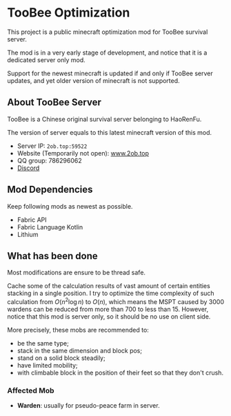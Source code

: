 # TooBee Optimization

This project is a public minecraft optimization mod for TooBee survival server.

The mod is in a very early stage of development, and notice that it is a dedicated server only mod.

Support for the newest minecraft is updated if and only if TooBee server updates,
and yet older version of minecraft is not supported.

## About TooBee Server
TooBee is a Chinese original survival server belonging to HaoRenFu.

The version of server equals to this latest minecraft version of this mod.

- Server IP: `2ob.top:59522`
- Website (Temporarily not open): www.2ob.top
- QQ group: 786296062
- [Discord](https://discord.gg/r4eztFe5)

## Mod Dependencies
Keep following mods as newest as possible.

- Fabric API
- Fabric Language Kotlin
- Lithium

## What has been done
Most modifications are ensure to be thread safe.

Cache some of the calculation results of vast amount of certain entities stacking in a single position.
I try to optimize the time complexity of such calculation from $O(n^2\log n)$ to $O(n)$,
which means the MSPT caused by 3000 wardens can be reduced from more than 700 to less than 15.
However, notice that this mod is server only, so it should be no use on client side. 

More precisely, these mobs are recommended to:
- be the same type;
- stack in the same dimension and block pos;
- stand on a solid block steadily;
- have limited mobility;
- with climbable block in the position of their feet so that they don't crush.

### Affected Mob
- **Warden**: usually for pseudo-peace farm in server.